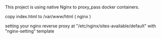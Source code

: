 This project is using native Nginx to proxy_pass docker containers. 

copy index.html to /var/www/html ( nginx )

setting your nginx reverse proxy at "/etc/nginx/sites-available/default" with "nginx-setting" template